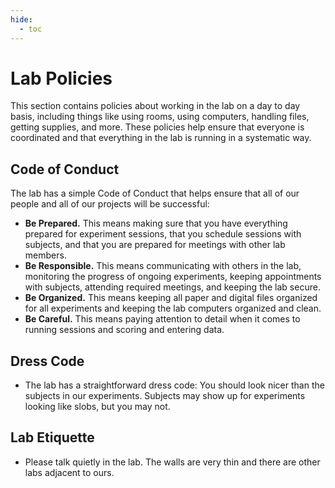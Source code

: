 ```yaml
---
hide:
  - toc
---
```


# Lab Policies

This section contains policies about working in the lab on a day to day basis, including things like using rooms, using computers, handling files, getting supplies, and more. These policies help ensure that everyone is coordinated and that everything in the lab is running in a systematic way. 

## Code of Conduct

The lab has a simple Code of Conduct that helps ensure that all of our people and all of our projects will be successful:

- **Be Prepared.** This means making sure that you have everything prepared for experiment sessions, that you schedule sessions with subjects, and that you are prepared for meetings with other lab members.
- **Be Responsible.** This means communicating with others in the lab, monitoring the progress of ongoing experiments, keeping appointments with subjects, attending required meetings, and keeping the lab secure. 
- **Be Organized.** This means keeping all paper and digital files organized for all experiments and keeping the lab computers organized and clean.
- **Be Careful.** This means paying attention to detail when it comes to running sessions and scoring and entering data. 

## Dress Code

- The lab has a straightforward dress code: You should look nicer than the subjects in our experiments. Subjects may show up for experiments looking like slobs, but you may not.

## Lab Etiquette 

- Please talk quietly in the lab. The walls are very thin and there are other labs adjacent to ours.